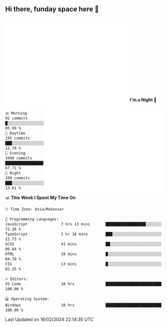 ## Hi there, funday space here 🚀

<img align="left" width="400" alt="🌞" src="https://raw.githubusercontent.com/fhasnur/fhasnur/master/general.svg?token=ATQS65TR7ETTG5RLJUDIDBLBN34HE">
<img align="right" width="380" alt="🌞" src="https://raw.githubusercontent.com/fhasnur/fhasnur/master/statistics.svg?token=ATQS65TR7ETTG5RLJUDIDBLBN34HE">

<br><br><br><br><br><br><br><br><br><br><br><br><br><br>

<!--START_SECTION:waka-->
**I'm a Night 🦉** 

```text
🌞 Morning                92 commits          █░░░░░░░░░░░░░░░░░░░░░░░░   05.99 % 
🌆 Daytime                195 commits         ███░░░░░░░░░░░░░░░░░░░░░░   12.70 % 
🌃 Evening                1040 commits        █████████████████░░░░░░░░   67.71 % 
🌙 Night                  209 commits         ███░░░░░░░░░░░░░░░░░░░░░░   13.61 % 
```


📊 **This Week I Spent My Time On** 

```text
🕑︎ Time Zone: Asia/Makassar

💬 Programming Languages: 
JavaScript               7 hrs 13 mins       ██████████████████░░░░░░░   72.26 % 
TypeScript               1 hr 16 mins        ███░░░░░░░░░░░░░░░░░░░░░░   12.73 % 
SCSS                     41 mins             ██░░░░░░░░░░░░░░░░░░░░░░░   06.84 % 
HTML                     28 mins             █░░░░░░░░░░░░░░░░░░░░░░░░   04.70 % 
CSS                      13 mins             █░░░░░░░░░░░░░░░░░░░░░░░░   02.25 % 

🔥 Editors: 
VS Code                  10 hrs              █████████████████████████   100.00 % 

💻 Operating System: 
Windows                  10 hrs              █████████████████████████   100.00 % 
```


 Last Updated on 16/02/2024 22:14:35 UTC
<!--END_SECTION:waka-->
